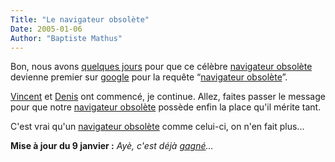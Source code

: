 ```yaml
---
Title: "Le navigateur obsolète"
Date: 2005-01-06
Author: "Baptiste Mathus"
---
```




Bon, nous avons [quelques
jours](http://www.genezys.net/blog/2005/01/06/77-spywar?cos=1#c108) pour
que ce célèbre [navigateur
obsolète](http://www.microsoft.com/windows/ie/default.mspx "Évitez à tout prix ce navigateur obsolète")
devienne premier sur [google](http://google.fr) pour la requête
“[navigateur
obsolète](http://www.microsoft.com/windows/ie/default.mspx "Évitez à tout prix ce navigateur obsolète")”.

[Vincent](http://www.genezys.net/blog/2005/01/06/77-spywar) et
[Denis](http://www.cybercodeur.net/index.php?idmessage=1109#archive1109)
ont commencé, je continue. Allez, faites passer le message pour que
notre [navigateur
obsolète](http://www.microsoft.com/windows/ie/default.mspx "Évitez à tout prix ce navigateur obsolète")
possède enfin la place qu'il mérite tant.

C'est vrai qu'un [navigateur
obsolète](http://www.microsoft.com/windows/ie/default.mspx "Évitez à tout prix ce navigateur obsolète")
comme celui-ci, on n'en fait plus...

**Mise à jour du 9 janvier :** *Ayè, c'est déjà
[gagné](http://www.google.fr/search?q=navigateur+obsol%C3%A8te)...*

